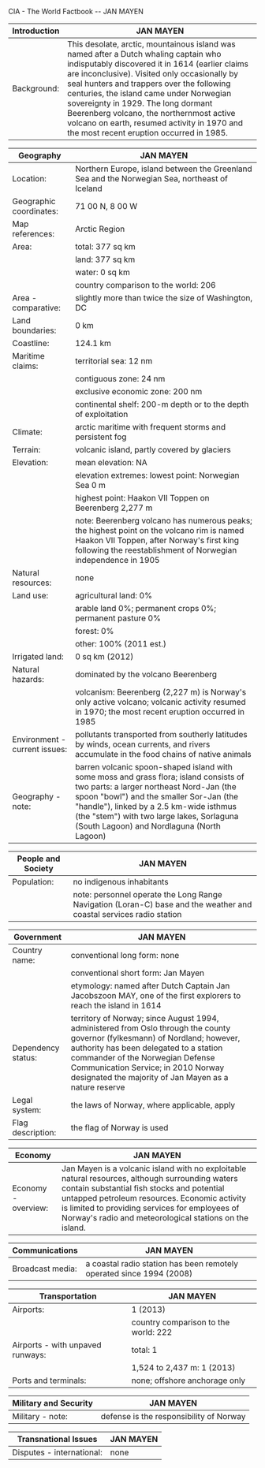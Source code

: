 CIA - The World Factbook -- JAN MAYEN

| Introduction | JAN MAYEN |
| --- | --- |
| Background: | This desolate, arctic, mountainous island was named after a Dutch whaling captain who indisputably discovered it in 1614 (earlier claims are inconclusive). Visited only occasionally by seal hunters and trappers over the following centuries, the island came under Norwegian sovereignty in 1929. The long dormant Beerenberg volcano, the northernmost active volcano on earth, resumed activity in 1970 and the most recent eruption occurred in 1985. |

| Geography | JAN MAYEN |
| --- | --- |
| Location: | Northern Europe, island between the Greenland Sea and the Norwegian Sea, northeast of Iceland |
| Geographic coordinates: | 71 00 N, 8 00 W |
| Map references: | Arctic Region |
| Area: | total: 377 sq km |
| | land: 377 sq km |
| | water: 0 sq km |
| | country comparison to the world: 206 |
| Area - comparative: | slightly more than twice the size of Washington, DC |
| Land boundaries: | 0 km |
| Coastline: | 124.1 km |
| Maritime claims: | territorial sea: 12 nm |
| | contiguous zone: 24 nm |
| | exclusive economic zone: 200 nm |
| | continental shelf: 200-m depth or to the depth of exploitation |
| Climate: | arctic maritime with frequent storms and persistent fog |
| Terrain: | volcanic island, partly covered by glaciers |
| Elevation: | mean elevation: NA |
| | elevation extremes: lowest point: Norwegian Sea 0 m |
| | highest point: Haakon VII Toppen on Beerenberg 2,277 m |
| | note: Beerenberg volcano has numerous peaks; the highest point on the volcano rim is named Haakon VII Toppen, after Norway's first king following the reestablishment of Norwegian independence in 1905 |
| Natural resources: | none |
| Land use: | agricultural land: 0% |
| | arable land 0%; permanent crops 0%; permanent pasture 0% |
| | forest: 0% |
| | other: 100% (2011 est.) |
| Irrigated land: | 0 sq km (2012) |
| Natural hazards: | dominated by the volcano Beerenberg |
| | volcanism: Beerenberg (2,227 m) is Norway's only active volcano; volcanic activity resumed in 1970; the most recent eruption occurred in 1985 |
| Environment - current issues: | pollutants transported from southerly latitudes by winds, ocean currents, and rivers accumulate in the food chains of native animals |
| Geography - note: | barren volcanic spoon-shaped island with some moss and grass flora; island consists of two parts: a larger northeast Nord-Jan (the spoon "bowl") and the smaller Sor-Jan (the "handle"), linked by a 2.5 km-wide isthmus (the "stem") with two large lakes, Sorlaguna (South Lagoon) and Nordlaguna (North Lagoon) |

| People and Society | JAN MAYEN |
| --- | --- |
| Population: | no indigenous inhabitants |
| | note: personnel operate the Long Range Navigation (Loran-C) base and the weather and coastal services radio station |

| Government | JAN MAYEN |
| --- | --- |
| Country name: | conventional long form: none |
| | conventional short form: Jan Mayen |
| | etymology: named after Dutch Captain Jan Jacobszoon MAY, one of the first explorers to reach the island in 1614 |
| Dependency status: | territory of Norway; since August 1994, administered from Oslo through the county governor (fylkesmann) of Nordland; however, authority has been delegated to a station commander of the Norwegian Defense Communication Service; in 2010 Norway designated the majority of Jan Mayen as a nature reserve |
| Legal system: | the laws of Norway, where applicable, apply |
| Flag description: | the flag of Norway is used |

| Economy | JAN MAYEN |
| --- | --- |
| Economy - overview: | Jan Mayen is a volcanic island with no exploitable natural resources, although surrounding waters contain substantial fish stocks and potential untapped petroleum resources. Economic activity is limited to providing services for employees of Norway's radio and meteorological stations on the island. |

| Communications | JAN MAYEN |
| --- | --- |
| Broadcast media: | a coastal radio station has been remotely operated since 1994 (2008) |

| Transportation | JAN MAYEN |
| --- | --- |
| Airports: | 1 (2013) |
| | country comparison to the world: 222 |
| Airports - with unpaved runways: | total: 1 |
| | 1,524 to 2,437 m: 1 (2013) |
| Ports and terminals: | none; offshore anchorage only |

| Military and Security | JAN MAYEN |
| --- | --- |
| Military - note: | defense is the responsibility of Norway |

| Transnational Issues | JAN MAYEN |
| --- | --- |
| Disputes - international: | none |
